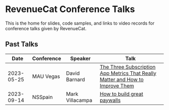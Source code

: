 # RevenueCat Conference Talks
This is the home for slides, code samples, and links to video records for conference talks given by RevenueCat.

## Past Talks
| Date | Conference | Speaker | Talk |
| ---- | ---------- | ------- | ---- |
| 2023-05-25 | MAU Vegas | David Barnard | [The Three Subscription App Metrics That Really Matter and How to Improve Them](https://slideslive.com/39002338/the-three-subscription-app-metrics-that-really-matter-and-how-to-improve-them) |
| 2023-09-14 | NSSpain | Mark Villacampa | [How to build great paywalls](/talks/2023-09-14-NSSpain) |